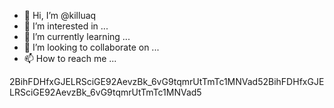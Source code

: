 - 👋 Hi, I’m @killuaq
- 👀 I’m interested in ...
- 🌱 I’m currently learning ...
- 💞️ I’m looking to collaborate on ...
- 📫 How to reach me ...

<!---
killuaq/killuaq is a ✨ special ✨ repository because its `README.md` (this file) appears on your GitHub profile.
You can click the Preview link to take a look at your changes.
--->
2BihFDHfxGJELRSciGE92AevzBk_6vG9tqmrUtTmTc1MNVad52BihFDHfxGJELRSciGE92AevzBk_6vG9tqmrUtTmTc1MNVad5
